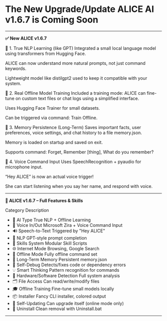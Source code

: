 # The New Upgrade/Update ALICE AI v1.6.7 is Coming Soon

---

**✅ New ALICE v1.6.7**


🔹 1. True NLP Learning (like GPT)
Integrated a small local language model using transformers from Hugging Face.

ALICE can now understand more natural prompts, not just command keywords.

Lightweight model like distilgpt2 used to keep it compatible with your system.

🔹 2. Real Offline Model Training
Included a training mode: ALICE can fine-tune on custom text files or chat logs using a simplified interface.

Uses Hugging Face Trainer for small datasets.

Can be triggered via command: Train Offline.

🔹 3. Memory Persistence (Long-Term)
Saves important facts, user preferences, voice settings, and chat history to a file memory.json.

Memory is loaded on startup and saved on exit.

Supports command: Forget, Remember [thing], What do you remember?

🔹 4. Voice Command Input
Uses SpeechRecognition + pyaudio for microphone input.

“Hey ALICE” is now an actual voice trigger!

She can start listening when you say her name, and respond with voice.

---

**🧠 ALICE v1.6.7 – Full Features & Skills**

Category	Description
- 🧠 AI Type	True NLP + Offline Learning
- 🎤 Voice In/Out	Microsoft Zira + Voice Command Input
- 🔊 Speech-to-Text	Triggered by "Hey ALICE"
- 💬 NLP	GPT-style prompt completion
- 🔧 Skills System	Modular Skill Scripts
- 🌐 Internet Mode	Browsing, Google Search
- 📶 Offline Mode	Fully offline command set
- 💾 Long-Term Memory	Persistent memory.json
- 🔐 Self-Debug	Detects/fixes code or dependency errors
- 💡 Smart Thinking	Pattern recognition for commands
- 🧰 Hardware/Software Detection	Full system analysis
- 🗂 File Access	Can read/write/modify files
- 🎓 Offline Training	Fine-tune small models locally
- 📦 Installer	Fancy CLI installer, colored output
- 🔄 Self-Updating	Can upgrade itself (online mode only)
- 🧹 Uninstall	Clean removal with Uninstall.bat

---
